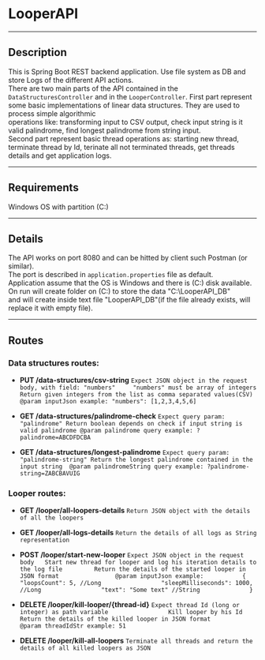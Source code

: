 # LooperAPI

<hr>

## Description    

This is Spring Boot REST backend application. Use file system as DB and store Logs of the different API actions.  
There are two main parts of the API contained in the `DataStructuresController` and in the `LooperController`.
First part represent some basic implementations of linear data structures. They are used to process simple algorithmic    
operations like: transforming input to CSV output, check input string is it valid palindrome, find longest palindrome from string input.    
Second part represent basic thread operations as: starting new thread, terminate thread by Id, terinate all not terminated threads, 
get threads details and get application logs.

<hr>

## Requirements       

Windows OS with partition (C:)         

<hr>

## Details      

The API works on port 8080 and can be hitted by client such Postman (or similar).    
The port is described in `application.properties` file as default.   
Application assume that the OS is Windows and there is (C:) disk available.     
On run will create folder on (C:) to store the data "C:\LooperAPI_DB"      
and will create inside text file "LooperAPI_DB"(if the file already exists, will replace it with empty file).      

<hr>

## Routes 

### Data structures routes: 

* __PUT /data-structures/csv-string__ `Expect JSON object in the request body, with field: "numbers"    
"numbers" must be array of integers    
Return given integers from the list as comma separated values(CSV)    
@param inputJson example: "numbers": [1,2,3,4,5,6]`     


* __GET /data-structures/palindrome-check__ `Expect query param: "palindrome"
Return boolean depends on check if input string is valid palindrome
@param palindrome query example: ?palindrome=ABCDFDCBA`               
 
 
* __GET /data-structures/longest-palindrome__ `Expect query param: "palindrome-string"
Return the longest palindrome contained in the input string 
@param palindromeString query example: ?palindrome-string=ZABCBAVUIG`                         


### Looper routes:     

* __GET /looper/all-loopers-details__ `Return JSON object with the details of all the loopers`      
     

* __GET /looper/all-logs-details__ `Return the details of all logs as String representation`     
     

* __POST /looper/start-new-looper__ `Expect JSON object in the request body  
Start new thread for looper and log his iteration details to the log file        
Return the details of the started looper in JSON format               
@param inputJson example:          
{           
   "loopsCount": 5, //Long                
   "sleepMilliseconds": 1000, //Long                
   "text": "Some text" //String             
}`          
                            

* __DELETE /looper/kill-looper/{thread-id}__ `Expect thread Id (long or integer) as path variable                
Kill looper by his Id                
Return the details of the killed looper in JSON format                
@param threadIdStr example: 51`                
                

* __DELETE /looper/kill-all-loopers__ `Terminate all threads and return the details of all killed loopers as JSON`          
                  

